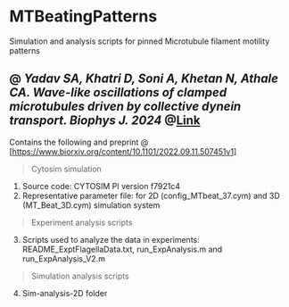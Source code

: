 # MTBeatingPatterns

Simulation and analysis scripts for pinned Microtubule filament motility patterns

@ _Yadav SA, Khatri D, Soni A, Khetan N, Athale CA. Wave-like oscillations of clamped microtubules driven by collective dynein transport. Biophys J. 2024_
@[Link]( https://www.cell.com/biophysj/fulltext/S0006-3495(24)00032-8?uuid=uuid%3Ad3c4c15b-f8cc-4078-8fdf-d1ed1293884a )
-----------------------------------------


Contains the following and preprint @ [https://www.biorxiv.org/content/10.1101/2022.09.11.507451v1]

> Cytosim simulation 
1. Source code: CYTOSIM PI version f7921c4
2. Representative parameter file: for 2D (config_MTbeat_37.cym) and 3D (MT_Beat_3D.cym) simulation system


> Experiment analysis scripts
3. Scripts used to analyze the data in experiments: 
   README_ExptFlagellaData.txt, run_ExpAnalysis.m and run_ExpAnalysis_V2.m 

> Simulation analysis scripts
4. Sim-analysis-2D folder
